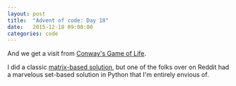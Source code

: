 ```yaml
---
layout: post
title:  "Advent of code: Day 18"
date:   2015-12-18 09:00:00
categories: code 
---
```


And we get a visit from [Conway's Game of Life][day].

I did a classic [matrix-based solution][code], but one of the folks over on Reddit had a marvelous set-based solution in Python that I'm entirely envious of.

[day]: http://adventofcode.com/day/18
[code]: https://github.com/bildzeitung/adventofcode/tree/master/18
